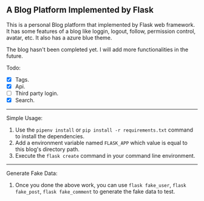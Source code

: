 ## A Blog Platform Implemented by Flask

This is a personal Blog platform that implemented by Flask web framework. It has some features of a blog like loggin, logout, follow, permission control, avatar, etc. It also has a azure blue theme.

The blog hasn't been completed yet. I will add more functionalities in the future.

Todo:

- [x] Tags.
- [x] Api.
- [ ] Third party login.
- [x] Search.

---
Simple Usage:
1. Use the `pipenv install` or `pip install -r requirements.txt` command to install the dependencies.
2. Add a environment variable named `FLASK_APP` which value is equal to this blog's directory path.
3. Execute the `flask create` command in your command line environment.

---
Generate Fake Data:
1. Once you done the above work, you can use `flask fake_user`, `flask fake_post`, `flask fake_comment` to generate the fake data to test.